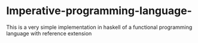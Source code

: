 # Imperative-programming-language-
This is  a very simple implementation in haskell of a functional programming language with reference extension
